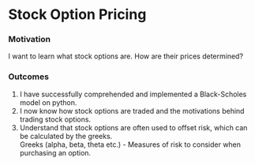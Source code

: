 # Stock Option Pricing

### Motivation
I want to learn what stock options are. How are their prices determined? 

### Outcomes
1. I have successfully comprehended and implemented a Black-Scholes model on python. <br /> 
2. I now know how stock options are traded and the motivations behind trading stock options. <br /> 
3. Understand that stock options are often used to offset risk, which can be calculated by the greeks. <br /> 
  Greeks (alpha, beta, theta etc.) - Measures of risk to consider when purchasing an option. <br />
